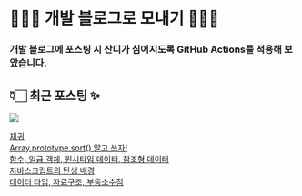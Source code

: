 # 👩🏻‍🌾 개발 블로그로 모내기 🌱🌳✨

### 개발 블로그에 포스팅 시 잔디가 심어지도록 GitHub Actions를 적용해 보았습니다.

## 👇🏻 최근 포스팅 ✨
<p>
    <a href="https://herlang.tistory.com"><img src="https://img.shields.io/badge/Blog-FF5722?style=flat-square&logo=Blogger&logoColor=white"/></a><br>
</p>

<a href=https://herlang.tistory.com/entry/%EC%9E%AC%EA%B7%80%ED%95%A8%EC%88%98>재귀</a></br><a href=https://herlang.tistory.com/entry/Arrayprototypesort-%EC%95%8C%EA%B3%A0-%EC%93%B0%EC%9E%90>Array.prototype.sort() 알고 쓰자!</a></br><a href=https://herlang.tistory.com/entry/%ED%95%A8%EC%88%98>함수, 일급 객체, 원시타입 데이터, 참조형 데이터</a></br><a href=https://herlang.tistory.com/entry/%EC%9E%90%EB%B0%94%EC%8A%A4%ED%81%AC%EB%A6%BD%ED%8A%B8%EC%9D%98-%ED%83%84%EC%83%9D-%EB%B0%B0%EA%B2%BD>자바스크립트의 탄생 배경</a></br><a href=https://herlang.tistory.com/entry/%EB%8D%B0%EC%9D%B4%ED%84%B0-%ED%83%80%EC%9E%85-%EC%9E%90%EB%A3%8C%EA%B5%AC%EC%A1%B0>데이터 타입, 자료구조, 부동소수점</a></br>